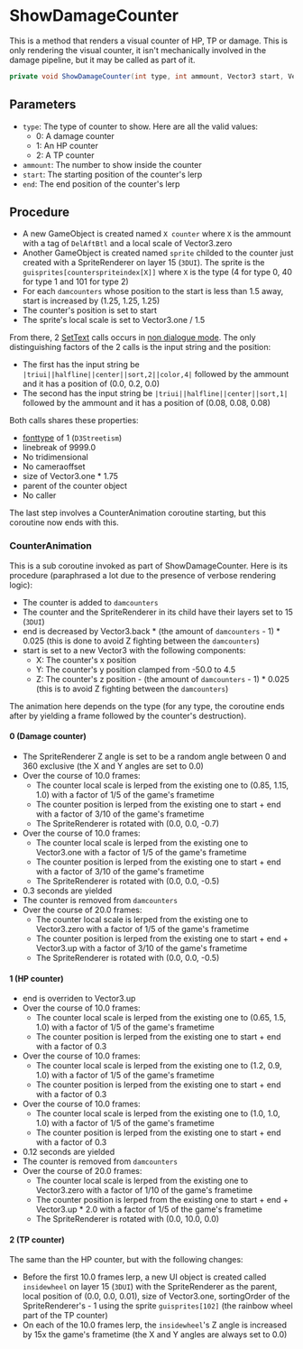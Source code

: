 # ShowDamageCounter
This is a method that renders a visual counter of HP, TP or damage. This is only rendering the visual counter, it isn't mechanically involved in the damage pipeline, but it may be called as part of it.

```cs
private void ShowDamageCounter(int type, int ammount, Vector3 start, Vector3 end)
```

## Parameters

- `type`: The type of counter to show. Here are all the valid values:
    - 0: A damage counter
    - 1: An HP counter
    - 2: A TP counter
- `ammount`: The number to show inside the counter
- `start`: The starting position of the counter's lerp
- `end`: The end position of the counter's lerp

## Procedure

- A new GameObject is created named `X counter` where `X` is the ammount with a tag of `DelAftBtl` and a local scale of Vector3.zero
- Another GameObject is created named `sprite` childed to the counter just created with a SpriteRenderer on layer 15 (`3DUI`). The sprite is the `guisprites[counterspriteindex[X]]` where `X` is the type (4 for type 0, 40 for type 1 and 101 for type 2)
- For each `damcounters` whose position to the start is less than 1.5 away, start is increased by (1.25, 1.25, 1.25)
- The counter's position is set to start
- The sprite's local scale is set to Vector3.one / 1.5

From there, 2 [SetText](../../SetText/SetText.md) calls occurs in [non dialogue mode](../../SetText/Dialogue%20mode.md#non-dialogue-mode). The only distinguishing factors of the 2 calls is the input string and the position:

- The first has the input string be `|triui||halfline||center||sort,2||color,4|` followed by the ammount and it has a position of (0.0, 0.2, 0.0)
- The second has the input string be `|triui||halfline||center||sort,1|` followed by the ammount and it has a position of (0.08, 0.08, 0.08)

Both calls shares these properties:

- [fonttype](../../SetText/Notable%20states.md#fonttype) of 1 (`D3Streetism`)
- linebreak of 9999.0
- No tridimensional
- No cameraoffset
- size of Vector3.one * 1.75
- parent of the counter object
- No caller

The last step involves a CounterAnimation coroutine starting, but this coroutine now ends with this.

### CounterAnimation
This is a sub coroutine invoked as part of ShowDamageCounter. Here is its procedure (paraphrased a lot due to the presence of verbose rendering logic):

- The counter is added to `damcounters`
- The counter and the SpriteRenderer in its child have their layers set to 15 (`3DUI`)
- end is decreased by Vector3.back * (the amount of `damcounters` - 1) * 0.025 (this is done to avoid Z fighting between the `damcounters`)
- start is set to a new Vector3 with the following components:
    - X: The counter's x position
    - Y: The counter's y position clamped from -50.0 to 4.5
    - Z: The counter's z position - (the amount of `damcounters` - 1) * 0.025 (this is to avoid Z fighting between the `damcounters`)

The animation here depends on the type (for any type, the coroutine ends after by yielding a frame followed by the counter's destruction).

#### 0 (Damage counter)

- The SpriteRenderer Z angle is set to be a random angle between 0 and 360 exclusive (the X and Y angles are set to 0.0)
- Over the course of 10.0 frames:
    - The counter local scale is lerped from the existing one to (0.85, 1.15, 1.0) with a factor of 1/5 of the game's frametime
    - The counter position is lerped from the existing one to start + end with a factor of 3/10 of the game's frametime
    - The SpriteRenderer is rotated with  (0.0, 0.0, -0.7)
- Over the course of 10.0 frames:
    - The counter local scale is lerped from the existing one to Vector3.one with a factor of 1/5 of the game's frametime
    - The counter position is lerped from the existing one to start + end with a factor of 3/10 of the game's frametime
    - The SpriteRenderer is rotated with  (0.0, 0.0, -0.5)
- 0.3 seconds are yielded
- The counter is removed from `damcounters`
- Over the course of 20.0 frames:
    - The counter local scale is lerped from the existing one to Vector3.zero with a factor of 1/5 of the game's frametime
    - The counter position is lerped from the existing one to start + end + Vector3.up with a factor of 3/10 of the game's frametime
    - The SpriteRenderer is rotated with  (0.0, 0.0, -0.5)

#### 1 (HP counter)

- end is overriden to Vector3.up
- Over the course of 10.0 frames:
    - The counter local scale is lerped from the existing one to (0.65, 1.5, 1.0) with a factor of 1/5 of the game's frametime
    - The counter position is lerped from the existing one to start + end with a factor of 0.3
- Over the course of 10.0 frames:
    - The counter local scale is lerped from the existing one to (1.2, 0.9, 1.0) with a factor of 1/5 of the game's frametime
    - The counter position is lerped from the existing one to start + end with a factor of 0.3
- Over the course of 10.0 frames:
    - The counter local scale is lerped from the existing one to (1.0, 1.0, 1.0) with a factor of 1/5 of the game's frametime
    - The counter position is lerped from the existing one to start + end with a factor of 0.3
- 0.12 seconds are yielded
- The counter is removed from `damcounters`
- Over the course of 20.0 frames:
    - The counter local scale is lerped from the existing one to Vector3.zero with a factor of 1/10 of the game's frametime
    - The counter position is lerped from the existing one to start + end + Vector3.up * 2.0 with a factor of 1/5 of the game's frametime
    - The SpriteRenderer is rotated with  (0.0, 10.0, 0.0)

#### 2 (TP counter)
The same than the HP counter, but with the following changes:

- Before the first 10.0 frames lerp, a new UI object is created called `insidewheel` on layer 15 (`3DUI`) with the SpriteRenderer as the parent, local position of (0.0, 0.0, 0.01), size of Vector3.one, sortingOrder of the SpriteRenderer's - 1 using the sprite `guisprites[102]` (the rainbow wheel part of the TP counter)
- On each of the 10.0 frames lerp, the `insidewheel`'s Z angle is increased by 15x the game's frametime (the X and Y angles are always set to 0.0)
